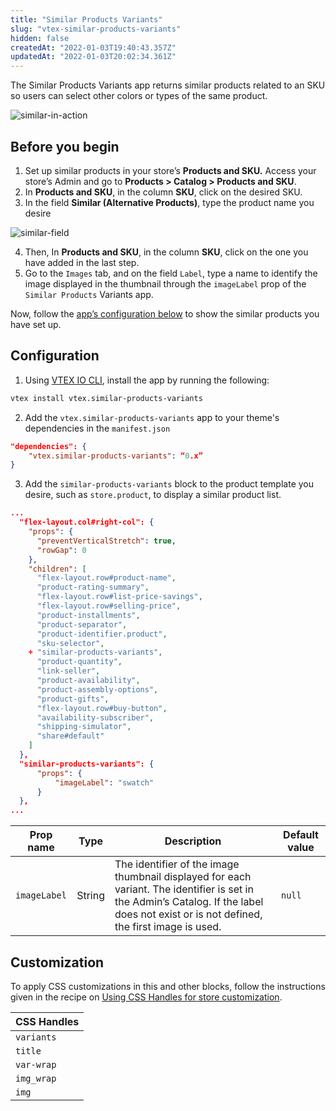 ```yaml
---
title: "Similar Products Variants"
slug: "vtex-similar-products-variants"
hidden: false
createdAt: "2022-01-03T19:40:43.357Z"
updatedAt: "2022-01-03T20:02:34.361Z"
---
```


The Similar Products Variants app returns similar products related to an SKU so users can select other colors or types of the same product.

![similar-in-action](https://cdn.jsdelivr.net/gh/vtexdocs/dev-portal-content@main/images/vtex-similar-products-variants-0.png)

## Before you begin

1. Set up similar products in your store’s **Products and SKU.** Access your store’s Admin and go to **Products > Catalog > Products and SKU**.
2. In **Products and SKU**, in the column **SKU**, click on the desired SKU.
3. In the field **Similar (Alternative Products)**, type the product name you desire

![similar-field](https://cdn.jsdelivr.net/gh/vtexdocs/dev-portal-content@main/images/vtex-similar-products-variants-1.gif)

4. Then, In **Products and SKU**, in the column **SKU**, click on the one you have added in the last step.
5. Go to the `Images` tab, and on the field `Label`, type a name to identify the image displayed in the thumbnail through the `imageLabel` prop of the `Similar Products` Variants app.

Now, follow the [app’s configuration below](#configuration) to show the similar products you have set up.

## Configuration

1. Using [VTEX IO CLI](https://developers.vtex.com/docs/guides/vtex-io-documentation-vtex-io-cli-installation-and-command-reference), install the app by running the following:

```bash
vtex install vtex.similar-products-variants
```

2. Add the `vtex.similar-products-variants` app to your theme's dependencies in the `manifest.json`

```json
"dependencies": {
    "vtex.similar-products-variants": “0.x”
}
```

3. Add the `similar-products-variants` block to the product template you desire, such as `store.product`, to display a similar product list.

```json
...
  "flex-layout.col#right-col": {
    "props": {
      "preventVerticalStretch": true,
      "rowGap": 0
    },
    "children": [
      "flex-layout.row#product-name",
      "product-rating-summary",
      "flex-layout.row#list-price-savings",
      "flex-layout.row#selling-price",
      "product-installments",
      "product-separator",
      "product-identifier.product",
      "sku-selector",
    + "similar-products-variants",
      "product-quantity",
      "link-seller",
      "product-availability",
      "product-assembly-options",
      "product-gifts",
      "flex-layout.row#buy-button",
      "availability-subscriber",
      "shipping-simulator",
      "share#default"
    ]
  },
  "similar-products-variants": {
      "props": {
          "imageLabel": "swatch"
      }
  },
...
```

| Prop name    | Type   | Description                                                                                                                                                                             | Default value |
| ------------ | ------ | --------------------------------------------------------------------------------------------------------------------------------------------------------------------------------------- | ------------- |
| `imageLabel` | String | The identifier of the image thumbnail displayed for each variant. The identifier is set in the Admin’s Catalog. If the label does not exist or is not defined, the first image is used. | `null`        |

## Customization

To apply CSS customizations in this and other blocks, follow the instructions given in the recipe on [Using CSS Handles for store customization](https://developers.vtex.com/docs/guides/vtex-io-documentation-using-css-handles-for-store-customization).

| CSS Handles |
| ----------- |
| `variants`  |
| `title`     |
| `var-wrap`  |
| `img_wrap`  |
| `img`       |
